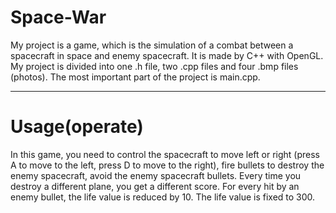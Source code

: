 # Space-War
My project is a game, which is the simulation of a combat between a spacecraft in space and enemy spacecraft. It is made by C++ with OpenGL. My project is divided into one .h file, two .cpp files and four .bmp files (photos). The most important part of the project is main.cpp.
***
# Usage(operate)
In this game, you need to control the spacecraft to move left or right (press A to move to the left, press D to move to the right), fire bullets to destroy the enemy spacecraft, avoid the enemy spacecraft bullets. Every time you destroy a different plane, you get a different score. For every hit by an enemy bullet, the life value is reduced by 10. The life value is fixed to 300. 
